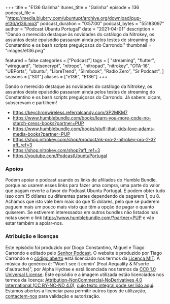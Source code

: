 +++
title = "E136 Galinha"
itunes_title = "Galinha"
episode = 136
podcast_file = "https://media.blubrry.com/ubuntupt/archive.org/download/pup-e136/e136.mp3"
podcast_duration = "0:57:00"
podcast_bytes = "55183097"
author = "Podcast Ubuntu Portugal"
date = "2021-04-01"
description = "Dando o merecido destaque às novidades do catálogo da Nitrokey, os assuntos deste epuisódio passaram ainda pelos testes de streaming do Constantino e os bash scripts preguiçosos do Carrondo."
thumbnail = "images/e136.png"

featured = false
categories = ["Podcast"]
tags = [
  "streaming",
  "flutter",
  "wireguard",
  "letsencrypt",
  "nitropc",
  "nitropad",
  "nitrokey",
  "OTA-16",
  "UBPorts",
  "ubuntu",
  "LibreTrend",
  "Slimbook",
  "Radio Zero",
  "Sr Podcast",
]
seasons = ["S01"]
aliases = ["e136", "E136"]
+++

Dando o merecido destaque às novidades do catálogo da Nitrokey, os assuntos deste epuisódio passaram ainda pelos testes de streaming do Constantino e os bash scripts preguiçosos do Carrondo.
Já sabem: oiçam, subscrevam e partilhem!

* https://keychronwireless.referralcandy.com/3P2MKM7
* https://www.humblebundle.com/books/learn-you-more-code-no-starch-press-books?partner=PUP
* https://www.humblebundle.com/books/stuff-that-kids-love-adams-media-books?partner=PUP
* https://shop.nitrokey.com/shop/product/nk-pro-2-nitrokey-pro-2-3?aff_ref=3
* https://shop.nitrokey.com/shop?aff_ref=3
* https://youtube.com/PodcastUbuntuPortugal



### Apoios
Podem apoiar o podcast usando os links de afiliados do Humble Bundle, porque ao usarem esses links para fazer uma compra, uma parte do valor que pagam reverte a favor do Podcast Ubuntu Portugal.
E podem obter tudo isso com 15 dólares ou diferentes partes dependendo de pagarem 1, ou 8.
Achamos que isto vale bem mais do que 15 dólares, pelo que se puderem paguem mais um pouco mais visto que têm a opção de pagar o quanto quiserem.
Se estiverem interessados em outros bundles não listados nas notas usem o link https://www.humblebundle.com/?partner=PUP e vão estar também a apoiar-nos.

### Atribuição e licenças
Este episódio foi produzido por Diogo Constantino, Miguel e Tiago Carrondo e editado pelo [Senhor Podcast](https://senhorpodcast.pt/).
O website é produzido por Tiago Carrondo e o [código aberto](https://gitlab.com/podcastubuntuportugal/website) está licenciado nos termos da [Licença MIT](https://gitlab.com/podcastubuntuportugal/website/main/LICENSE).
A música do genérico é: "Won't see it comin' (Feat Aequality & N'sorte d'autruche)", por Alpha Hydrae e está licenciada nos termos da [CC0 1.0 Universal License](https://creativecommons.org/publicdomain/zero/1.0/).
Este episódio e a imagem utilizada estão licenciados nos termos da licença: [Attribution-NonCommercial-NoDerivatives 4.0 International (CC BY-NC-ND 4.0)](https://creativecommons.org/licenses/by-nc-nd/4.0/), [cujo texto integral pode ser lido aqui](https://creativecommons.org/licenses/by-nc-nd/4.0/legalcode). Estamos abertos a licenciar para permitir outros tipos de utilização, [contactem-nos](https://podcastubuntuportugal.org/contactos) para validação e autorização.

